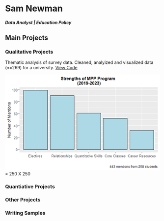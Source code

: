 # Sam Newman

##### Data Analyst | Education Policy 

## Main Projects 
### Qualitative Projects 
Thematic analysis of survey data. Cleaned, analyized and visualized data (n=269) for a university. 
[View Code](https://github.com/samuelnewman03/Portfolio-Projects/blob/main/Qualitative%20Project_Program%20Strengths.Rmd)

![](https://github.com/samuelnewman03/samuelnewman03.github.io/blob/main/assets/Qualitative_Program%20Strengths.png) = 250 X 250
### Quantiative Projects 

### Other Projects 

### Writing Samples 
